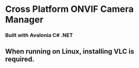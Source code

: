 # Cross Platform ONVIF Camera Manager
### Built with Avalonia C# .NET
## When running on Linux, installing VLC is required.
